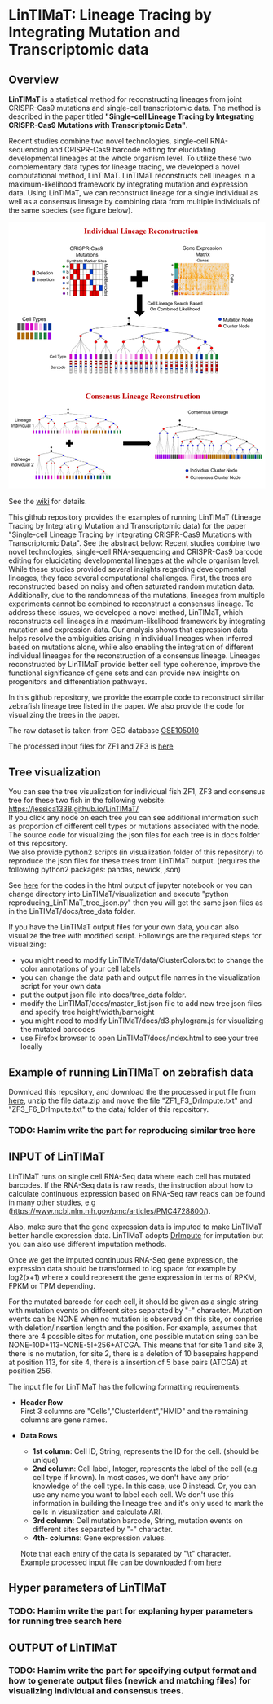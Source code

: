# LinTIMaT: Lineage Tracing by Integrating Mutation and Transcriptomic data

## Overview
__LinTIMaT__ is a statistical method for reconstructing lineages from joint CRISPR-Cas9 mutations and single-cell transcriptomic data. The method is described in the paper titled __"Single-cell Lineage Tracing by Integrating CRISPR-Cas9 Mutations with Transcriptomic Data"__. 

Recent studies combine two novel technologies, single-cell RNA-sequencing and CRISPR-Cas9 barcode editing for elucidating developmental lineages at the whole organism level. To utilize these two complementary data types for lineage tracing, we developed a novel computational method, LinTIMaT. LinTIMaT reconstructs cell lineages in a maximum-likelihood framework by integrating mutation and expression data. Using LinTIMaT, we can reconstruct lineage for a single individual as well as a consensus lineage by combining data from multiple individuals of the same species (see figure below).

![method_overview](images/repo_method.png) 

See the [wiki](https://github.com/jessica1338/LinTIMaT/wiki) for details.

This github repository provides the examples of running LinTIMaT (Lineage Tracing by Integrating Mutation and Transcriptomic data) for the paper "Single-cell Lineage Tracing by Integrating CRISPR-Cas9 Mutations with Transcriptomic Data". See the abstract below:
Recent studies combine two novel technologies, single-cell RNA-sequencing and CRISPR-Cas9 barcode editing for elucidating developmental lineages at the whole organism level. While these studies provided several insights regarding developmental lineages, they face several computational challenges. First, the trees are reconstructed based on noisy and often saturated random mutation data. Additionally, due to the randomness of the mutations, lineages from multiple experiments cannot be combined to reconstruct a consensus lineage. To address these issues, we developed a novel method, LinTIMaT, which reconstructs cell lineages in a maximum-likelihood framework by integrating mutation and expression data. Our analysis shows that expression data helps resolve the ambiguities arising in individual lineages when inferred based on mutations alone, while also enabling the integration of different individual lineages for the reconstruction of a consensus lineage. Lineages reconstructed by LinTIMaT provide better cell type coherence, improve the functional significance of gene sets and can provide new insights on progenitors and differentiation pathways.



In this github repository, we provide the example code to reconstruct similar zebrafish lineage tree listed in the paper.   We also provide the code for visualizing the trees in the paper.  

The raw dataset is taken from GEO database [GSE105010](https://www.ncbi.nlm.nih.gov/geo/query/acc.cgi?acc=GSE105010)

The processed input files for ZF1 and ZF3 is [here](https://drive.google.com/file/d/1DI4N7eG7Rn4hopVYGV6iILHilvz8LbQA/view?usp=sharing)

## Tree visualization
You can see the tree visualization for individual fish ZF1, ZF3 and consensus tree for these two fish in the following website: https://jessica1338.github.io/LinTIMaT/  
If you click any node on each tree you can see additional information such as proportion of different cell types or mutations associated with the node.  
The source code for visualizing the json files for each tree is in docs folder of this repository.  
We also provide python2 scripts (in visualization folder of this repository) to reproduce the json files for these trees from LinTIMaT output. (requires the following python2 packages: pandas, newick, json) 

See [here](http://htmlpreview.github.io/?https://github.com/jessica1338/LinTIMaT/blob/master/visualization/reproducing_LinTIMaT_tree_json.html) for the codes in the html output of jupyter notebook
or you can change directory into LinTIMaT/visualization and execute "python reproducing_LinTIMaT_tree_json.py" then you will get the same json files as in the LinTIMaT/docs/tree_data folder.

If you have the LinTIMaT output files for your own data, you can also visualize the tree with modified script. Followings are the required steps for visualizing:
* you might need to modify LinTIMaT/data/ClusterColors.txt to change the color annotations of your cell labels
* you can change the data path and output file names in the visualization script for your own data
* put the output json file into docs/tree_data folder.
* modify the LinTIMaT/docs/master_list.json file to add new tree json files and specify tree height/width/barheight
* you might need to modify LinTIMaT/docs/d3.phylogram.js for visualizing the mutated barcodes
* use Firefox browser to open LinTIMaT/docs/index.html to see your tree locally


## Example of running LinTIMaT on zebrafish data
Download this repository, and download the the processed input file from  [here](https://drive.google.com/file/d/1DI4N7eG7Rn4hopVYGV6iILHilvz8LbQA/view?usp=sharing), unzip the file data.zip and move the file "ZF1_F3_DrImpute.txt" and "ZF3_F6_DrImpute.txt" to the data/ folder of this repository.

### TODO: Hamim write the part for reproducing similar tree here


## INPUT of LinTIMaT
LinTIMaT runs on single cell RNA-Seq data where each cell has mutated barcodes. If the RNA-Seq data is raw reads, the instruction about how to calculate continuous expression based on RNA-Seq raw reads can be found in many other studies, e.g (https://www.ncbi.nlm.nih.gov/pmc/articles/PMC4728800/). 

Also, make sure that the gene expression data is imputed to make LinTIMaT better handle expression data. LinTIMaT adopts [DrImpute](https://github.com/ikwak2/DrImpute) for imputation but you can also use different imputation methods.

Once we get the imputed continuous RNA-Seq gene expression, the expression data should be transformed to log space for example by log2(x+1) where x could represent the gene expression in terms of RPKM, FPKM or TPM depending.   

For the mutated barcode for each cell, it should be given as a single string with mutation events on different sites separated by "-" character. Mutation events can be NONE when no mutation is observed on this site, or conprise with deletion/insertion length and the position. For example, assumes that there are 4 possible sites for mutation, one possible mutation sring can be NONE-10D+113-NONE-5I+256+ATCGA. This means that for site 1 and site 3, there is no mutation, for site 2, there is a deletion of 10 basepairs happend at position 113, for site 4, there is a insertion of 5 base pairs (ATCGA) at position 256.

The input file for LinTIMaT has the following formatting requirements:  
* __Header Row__   
	First 3 columns are "Cells","ClusterIdent","HMID" and the remaining columns are gene names.  
* __Data Rows__   
	* __1st column__: Cell ID, String, represents the ID for the cell. (should be unique)  
	* __2nd column__: Cell label, Integer, represents  the label of the cell (e.g cell type if known). In most cases, we don't have any prior knowledge of the cell type. In this case, use 0 instead. Or, you can use any name you want to label each cell. We don't use this information in building the lineage tree and it's only used to mark the cells in visualization and calculate ARI.  
	* __3rd column__: Cell mutation barcode, String, mutation events on different sites separated by "-" character.  
	* __4th- columns__: Gene expression values.    
    
    Note that each entry of the data is separated by "\t" character.  
	Example processed input file can be downloaded from [here](https://drive.google.com/file/d/1DI4N7eG7Rn4hopVYGV6iILHilvz8LbQA/view?usp=sharing)

## Hyper parameters of LinTIMaT
### TODO: Hamim write the part for explaning hyper parameters for running tree search here

## OUTPUT of LinTIMaT
### TODO: Hamim write the part for specifying output format and how to generate output files (newick and matching files) for visualizing individual and consensus trees.

